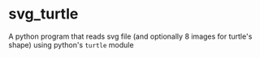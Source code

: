 # svg_turtle
A python program that reads svg file (and optionally 8 images for turtle's shape) using python's `turtle` module
